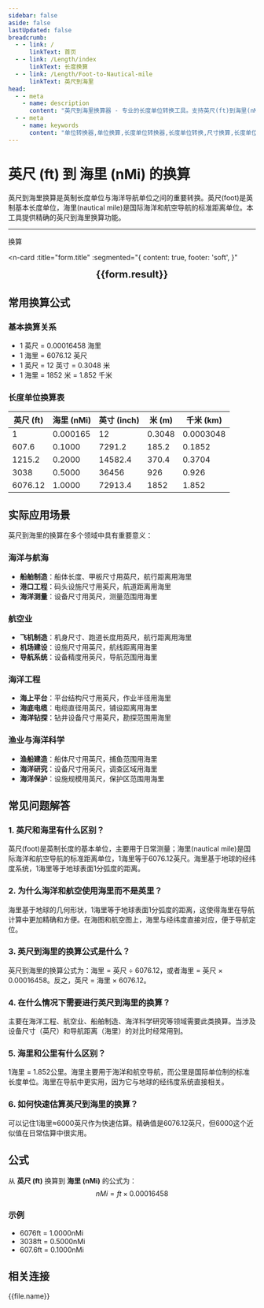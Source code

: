 ```yaml
---
sidebar: false
aside: false
lastUpdated: false
breadcrumb:
  - - link: /
      linkText: 首页
  - - link: /Length/index
      linkText: 长度换算
  - - link: /Length/Foot-to-Nautical-mile
      linkText: 英尺到海里
head:
  - - meta
    - name: description
      content: "英尺到海里换算器 - 专业的长度单位转换工具。支持英尺(ft)到海里(nMi)的精确换算，提供详细的换算公式和实际应用案例。适用于英制单位转换、海洋导航等场景。"
  - - meta
    - name: keywords
      content: "单位转换器,单位换算,长度单位转换器,长度单位转换,尺寸换算,长度单位换算,长度单位换算表,incho,foot long,imperial unit,one foot,feet foot,一英尺是多少厘米,英尺的英文,英寸英尺,一尺等于多少平方米,英尺 英寸,一平方英尺等于多少平方米,五英尺,英尺英寸,英尺单位,ft单位,一尺等于多少寸,一米等于多少英尺,一寸是多长,英寸和英尺,六英尺,一英尺等于多少英寸,一寸多长,feet是什么单位,英尺换算厘米,英制单位,英尺和英寸,一英尺等于多少米,英尺和厘米的换算,ft是什么单位,一英尺等于多少厘米,一英寸,英尺和米的换算,英尺换算"
---
```

# 英尺 (ft) 到 海里 (nMi) 的换算

英尺到海里换算是英制长度单位与海洋导航单位之间的重要转换。英尺(foot)是英制基本长度单位，海里(nautical mile)是国际海洋和航空导航的标准距离单位。本工具提供精确的英尺到海里换算功能。

---
<script setup>
import { onMounted, reactive, inject, ref } from 'vue'
import { NButton, NForm, NFormItem, NInput, NInputNumber, NSelect, NCard, useMessage,NGrid ,NGi } from 'naive-ui'
import { defineClientComponent } from 'vitepress'
import { Length } from '../../files';
const seoKey = ['单位转换器','单位换算','长度单位转换器','长度单位转换','尺寸换算','长度单位换算','长度单位换算表','incho','foot long','imperial unit','one foot','feet foot','一英尺是多少厘米','英尺的英文','英寸英尺','一尺等于多少平方米','英尺 英寸','一平方英尺等于多少平方米','五英尺','英尺英寸','英尺单位','ft单位','一尺等于多少寸','一米等于多少英尺','一寸是多长','英寸和英尺','六英尺','一英尺等于多少英寸','一寸多长','feet是什么单位','英尺换算厘米','英制单位','英尺和英寸','一英尺等于多少米','英尺和厘米的换算','ft是什么单位','一英尺等于多少厘米','一英寸','英尺和米的换算','英尺换算']
const convert = inject('convert')

const form = reactive({
  number: null,
  result: '',
  title: '英尺 (ft) 到 海里 (nMi) 的换算',
})

const convertHandler = () => {
  if (form.number !== null && !isNaN(form.number)) {
    const convertedValue = parseFloat(form.number) * 0.00016458
    form.result = `${form.number}ft = ${convertedValue.toFixed(6)}nMi`
  } else {
    form.result = '请输入有效的数值。'
  }
}
</script>

<n-form size="large" :model="form">
  <n-form-item label="英尺 (ft)">
    <n-input-number v-model:value="form.number" placeholder="输入英尺" style="width: 100%" />
  </n-form-item>
  <n-form-item>
    <n-button type="info" @click="convertHandler" block>换算</n-button>
  </n-form-item>
</n-form>

<n-card 
  :title="form.title"
  :segmented="{
    content: true,
    footer: 'soft',
  }"
>
  <div  style="text-align:center;font-size:20px;">
    <strong>{{form.result}}</strong>
  </div>
  <template #footer>
    <div>
      <span v-for="item of seoKey">{{item}}，</span>
    </div>
  </template>
</n-card>

## 常用换算公式

### 基本换算关系
- 1 英尺 = 0.00016458 海里
- 1 海里 = 6076.12 英尺
- 1 英尺 = 12 英寸 = 0.3048 米
- 1 海里 = 1852 米 = 1.852 千米

### 长度单位换算表

| 英尺 (ft) | 海里 (nMi) | 英寸 (inch) | 米 (m) | 千米 (km) |
|-----------|------------|-------------|--------|-----------|
| 1 | 0.000165 | 12 | 0.3048 | 0.0003048 |
| 607.6 | 0.1000 | 7291.2 | 185.2 | 0.1852 |
| 1215.2 | 0.2000 | 14582.4 | 370.4 | 0.3704 |
| 3038 | 0.5000 | 36456 | 926 | 0.926 |
| 6076.12 | 1.0000 | 72913.4 | 1852 | 1.852 |

## 实际应用场景

英尺到海里的换算在多个领域中具有重要意义：

### 海洋与航海
- **船舶制造**：船体长度、甲板尺寸用英尺，航行距离用海里
- **港口工程**：码头设施尺寸用英尺，航道距离用海里
- **海洋测量**：设备尺寸用英尺，测量范围用海里

### 航空业
- **飞机制造**：机身尺寸、跑道长度用英尺，航行距离用海里
- **机场建设**：设施尺寸用英尺，航线距离用海里
- **导航系统**：设备精度用英尺，导航范围用海里

### 海洋工程
- **海上平台**：平台结构尺寸用英尺，作业半径用海里
- **海底电缆**：电缆直径用英尺，铺设距离用海里
- **海洋钻探**：钻井设备尺寸用英尺，勘探范围用海里

### 渔业与海洋科学
- **渔船建造**：船体尺寸用英尺，捕鱼范围用海里
- **海洋研究**：设备尺寸用英尺，调查区域用海里
- **海洋保护**：设施规模用英尺，保护区范围用海里

## 常见问题解答

### 1. 英尺和海里有什么区别？
英尺(foot)是英制长度的基本单位，主要用于日常测量；海里(nautical mile)是国际海洋和航空导航的标准距离单位，1海里等于6076.12英尺。海里基于地球的经纬度系统，1海里等于地球表面1分弧度的距离。

### 2. 为什么海洋和航空使用海里而不是英里？
海里基于地球的几何形状，1海里等于地球表面1分弧度的距离，这使得海里在导航计算中更加精确和方便。在海图和航空图上，海里与经纬度直接对应，便于导航定位。

### 3. 英尺到海里的换算公式是什么？
英尺到海里的换算公式为：海里 = 英尺 ÷ 6076.12，或者海里 = 英尺 × 0.00016458。反之，英尺 = 海里 × 6076.12。

### 4. 在什么情况下需要进行英尺到海里的换算？
主要在海洋工程、航空业、船舶制造、海洋科学研究等领域需要此类换算。当涉及设备尺寸（英尺）和导航距离（海里）的对比时经常用到。

### 5. 海里和公里有什么区别？
1海里 = 1.852公里。海里主要用于海洋和航空导航，而公里是国际单位制的标准长度单位。海里在导航中更实用，因为它与地球的经纬度系统直接相关。

### 6. 如何快速估算英尺到海里的换算？
可以记住1海里≈6000英尺作为快速估算。精确值是6076.12英尺，但6000这个近似值在日常估算中很实用。

## 公式

从 **英尺 (ft)** 换算到 **海里 (nMi)** 的公式为：
$$ nMi = ft \times 0.00016458 $$

### 示例
- 6076ft = 1.0000nMi
- 3038ft = 0.5000nMi
- 607.6ft = 0.1000nMi

## 相关连接
<n-grid x-gap="12" :cols="2">
  <n-gi v-for="(file, index) in Length" :key="index">
    <n-button
      text
      tag="a"
      :href="file.path"
      type="info"
    >
      {{file.name}}
    </n-button>
  </n-gi>
</n-grid>